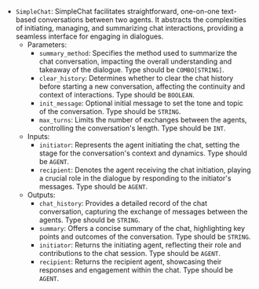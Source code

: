 - `SimpleChat`: SimpleChat facilitates straightforward, one-on-one text-based conversations between two agents. It abstracts the complexities of initiating, managing, and summarizing chat interactions, providing a seamless interface for engaging in dialogues.
    - Parameters:
        - `summary_method`: Specifies the method used to summarize the chat conversation, impacting the overall understanding and takeaway of the dialogue. Type should be `COMBO[STRING]`.
        - `clear_history`: Determines whether to clear the chat history before starting a new conversation, affecting the continuity and context of interactions. Type should be `BOOLEAN`.
        - `init_message`: Optional initial message to set the tone and topic of the conversation. Type should be `STRING`.
        - `max_turns`: Limits the number of exchanges between the agents, controlling the conversation's length. Type should be `INT`.
    - Inputs:
        - `initiator`: Represents the agent initiating the chat, setting the stage for the conversation's context and dynamics. Type should be `AGENT`.
        - `recipient`: Denotes the agent receiving the chat initiation, playing a crucial role in the dialogue by responding to the initiator's messages. Type should be `AGENT`.
    - Outputs:
        - `chat_history`: Provides a detailed record of the chat conversation, capturing the exchange of messages between the agents. Type should be `STRING`.
        - `summary`: Offers a concise summary of the chat, highlighting key points and outcomes of the conversation. Type should be `STRING`.
        - `initiator`: Returns the initiating agent, reflecting their role and contributions to the chat session. Type should be `AGENT`.
        - `recipient`: Returns the recipient agent, showcasing their responses and engagement within the chat. Type should be `AGENT`.
